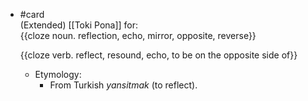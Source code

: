 - #card    
  (Extended) [[Toki Pona]] for:  
  {{cloze noun. reflection, echo, mirror, opposite, reverse}}
  
  {{cloze verb. reflect, resound, echo, to be on the opposite side of}}
	- Etymology:
		- From Turkish *yansitmak* (to reflect).